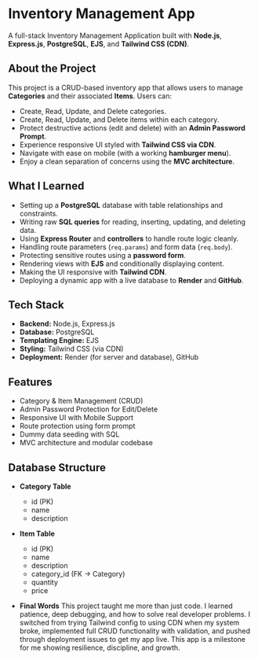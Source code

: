 # **Inventory Management App**

A full-stack Inventory Management Application built with **Node.js**, **Express.js**, **PostgreSQL**, **EJS**, and **Tailwind CSS (CDN)**.

## **About the Project**

This project is a CRUD-based inventory app that allows users to manage **Categories** and their associated **Items**. Users can:

- Create, Read, Update, and Delete categories.
- Create, Read, Update, and Delete items within each category.
- Protect destructive actions (edit and delete) with an **Admin Password Prompt**.
- Experience responsive UI styled with **Tailwind CSS via CDN**.
- Navigate with ease on mobile (with a working **hamburger menu**).
- Enjoy a clean separation of concerns using the **MVC architecture**.

## **What I Learned**

- Setting up a **PostgreSQL** database with table relationships and constraints.
- Writing raw **SQL queries** for reading, inserting, updating, and deleting data.
- Using **Express Router** and **controllers** to handle route logic cleanly.
- Handling route parameters (`req.params`) and form data (`req.body`).
- Protecting sensitive routes using a **password form**.
- Rendering views with **EJS** and conditionally displaying content.
- Making the UI responsive with **Tailwind CDN**.
- Deploying a dynamic app with a live database to **Render** and **GitHub**.

## **Tech Stack**

- **Backend:** Node.js, Express.js
- **Database:** PostgreSQL
- **Templating Engine:** EJS
- **Styling:** Tailwind CSS (via CDN)
- **Deployment:** Render (for server and database), GitHub

## **Features**

- Category & Item Management (CRUD)
- Admin Password Protection for Edit/Delete
- Responsive UI with Mobile Support
- Route protection using form prompt
- Dummy data seeding with SQL
- MVC architecture and modular codebase

## **Database Structure**

- **Category Table**
  - id (PK)
  - name
  - description

- **Item Table**
  - id (PK)
  - name
  - description
  - category_id (FK → Category)
  - quantity
  - price

- **Final Words**
 This project taught me more than just code. I learned patience, deep debugging, and how to solve real developer problems. I switched from trying Tailwind config to using CDN when my system broke, implemented full CRUD functionality with validation, and pushed through deployment issues to get my app live. This app is a milestone for me showing resilience, discipline, and growth.